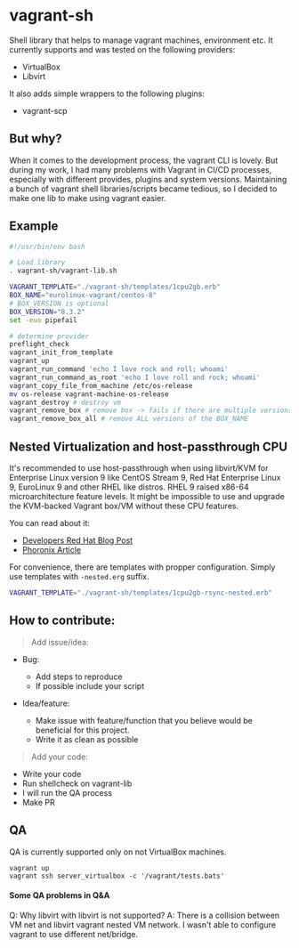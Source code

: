 # vagrant-sh

Shell library that helps to manage vagrant machines, environment etc. It currently supports and was tested on the following providers:

- VirtualBox
- Libvirt

It also adds simple wrappers to the following plugins:

- vagrant-scp

## But why?

When it comes to the development process, the vagrant CLI is lovely. But during
my work, I had many problems with Vagrant in CI/CD processes, especially with
different provides, plugins and system versions. Maintaining a bunch of vagrant
shell libraries/scripts became tedious, so I decided to make one lib to make
using vagrant easier.

## Example

```bash
#!/usr/bin/env bash

# Load library
. vagrant-sh/vagrant-lib.sh

VAGRANT_TEMPLATE="./vagrant-sh/templates/1cpu2gb.erb"
BOX_NAME="eurolinux-vagrant/centos-8"
# BOX_VERSION is optional
BOX_VERSION="8.3.2"
set -euo pipefail

# determine provider
preflight_check
vagrant_init_from_template
vagrant_up
vagrant_run_command 'echo I love rock and roll; whoami'
vagrant_run_command_as_root 'echo I love roll and rock; whoami'
vagrant_copy_file_from_machine /etc/os-release
mv os-release vagrant-machine-os-release
vagrant_destroy # destroy vm
vagrant_remove_box # remove box -> fails if there are multiple versions
vagrant_remove_box_all # remove ALL versions of the BOX_NAME
```

## Nested Virtualization and host-passthrough CPU

It's recommended to use host-passthrough when using libvirt/KVM for Enterprise
Linux version 9 like CentOS Stream 9, Red Hat Enterprise Linux 9, EuroLinux 9
and other RHEL like distros. RHEL 9 raised x86-64 microarchitecture feature
levels. It might be impossible to use and upgrade the KVM-backed Vagrant box/VM
without these CPU features.

You can read about it:

- [Developers Red Hat Blog Post](https://developers.redhat.com/blog/2021/01/05/building-red-hat-enterprise-linux-9-for-the-x86-64-v2-microarchitecture-level)
- [Phoronix Article](https://www.phoronix.com/scan.php?page=news_item&px=RHEL-9-x86-64-v2-Plans)


For convenience, there are templates with propper configuration. Simply use
templates with `-nested.erg` suffix.

```bash
VAGRANT_TEMPLATE="./vagrant-sh/templates/1cpu2gb-rsync-nested.erb"
```

## How to contribute:

> Add issue/idea:

- Bug:
    - Add steps to reproduce
    - If possible include your script

- Idea/feature:
    - Make issue with feature/function that you believe would be beneficial for
      this project.
    - Write it as clean as possible

> Add your code:

- Write your code
- Run shellcheck on vagrant-lib
- I will run the QA process
- Make PR


## QA

QA is currently supported only on not VirtualBox machines.

```
vagrant up
vagrant ssh server_virtualbox -c '/vagrant/tests.bats'
```

#### Some QA problems in Q&A

Q: Why libvirt with libvirt is not supported?
A: There is a collision between VM net and libvirt vagrant nested VM network. I
wasn't able to configure vagrant to use different net/bridge.
